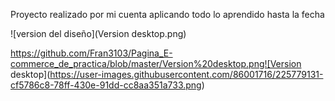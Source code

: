 Proyecto realizado por mi cuenta aplicando todo lo aprendido hasta la fecha

![version del diseño](Version desktop.png)

https://github.com/Fran3103/Pagina_E-commerce_de_practica/blob/master/Version%20desktop.png![Version desktop](https://user-images.githubusercontent.com/86001716/225779131-cf5786c8-78ff-430e-91dd-cc8aa351a733.png)
